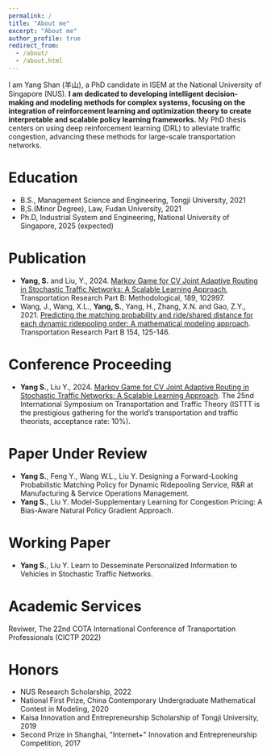 ```yaml
---
permalink: /
title: "About me"
excerpt: "About me"
author_profile: true
redirect_from: 
  - /about/
  - /about.html
---
```


I am Yang Shan (羊山), a PhD candidate in ISEM at the National University of Singapore (NUS). **I am dedicated to developing intelligent decision-making and modeling methods for complex systems, focusing on the integration of reinforcement learning and optimization theory to create interpretable and scalable policy learning frameworks.** My PhD thesis centers on using deep reinforcement learning (DRL) to alleviate traffic congestion, advancing these methods for large-scale transportation networks. 

Education
======
* B.S., Management Science and Engineering, Tongji University, 2021
* B,S.(Minor Degree), Law, Fudan University, 2021
* Ph.D, Industrial System and Engineering, National University of Singapore, 2025 (expected)

Publication
======
* **Yang, S.** and Liu, Y., 2024. [Markov Game for CV Joint Adaptive Routing in Stochastic Traffic Networks: A Scalable Learning Approach](https://www.sciencedirect.com/science/article/abs/pii/S0191261524001218), Transportation Research Part B: Methodological, 189, 102997. 
* Wang, J., Wang, X.L., **Yang, S.**, Yang, H., Zhang, X.N. and Gao, Z.Y., 2021. [Predicting the matching probability and ride/shared distance for each dynamic ridepooling order: A mathematical modeling approach](https://www.sciencedirect.com/science/article/pii/S0191261521001880). Transportation Research Part B 154, 125-146.

Conference Proceeding
======
* **Yang S.**, Liu Y., 2024. [Markov Game for CV Joint Adaptive Routing in Stochastic Traffic Networks: A Scalable Learning Approach](https://www.researchgate.net/publication/380759912_Markov_Game_for_CV_Joint_Adaptive_Routing_in_Stochastic_Traffic_Networks_A_Scalable_Learning_Approach). The 25nd International Symposium on Transportation and Traffic Theory (ISTTT is the prestigious gathering for the world’s transportation and traffic theorists, acceptance rate: 10%).

Paper Under Review
======
* **Yang S.**, Feng Y., Wang W.L., Liu Y. Designing a Forward-Looking Probabilistic Matching Policy for Dynamic Ridepooling Service, R&R at Manufacturing & Service Operations Management. 
* **Yang S.**, Liu Y. Model-Supplementary Learning for Congestion Pricing: A Bias-Aware Natural Policy Gradient Approach. 

Working Paper
======
* **Yang S.**, Liu Y. Learn to Desseminate Personalized Information to Vehicles in Stochastic Traffic Networks. 

Academic Services
======
Reviwer, The 22nd COTA International Conference of Transportation Professionals (CICTP 2022)

Honors
======
* NUS Research Scholarship, 2022
* National First Prize, China Contemporary Undergraduate Mathematical Contest in Modeling, 2020
* Kaisa Innovation and Entrepreneurship Scholarship of Tongji University, 2019
* Second Prize in Shanghai, "Internet+" Innovation and Entrepreneurship Competition, 2017

